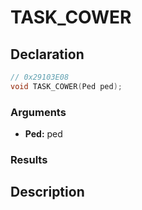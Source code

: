 # TASK_COWER

## Declaration
```cpp
// 0x29103E08
void TASK_COWER(Ped ped);
```

### Arguments
- **Ped:** ped

### Results

## Description
